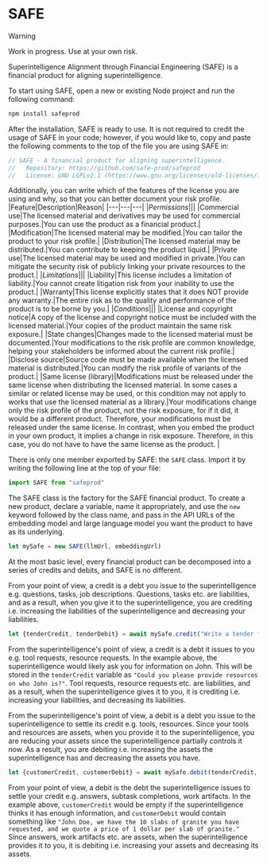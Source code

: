 # SAFE

> [!WARNING]
> Work in progress. Use at your own risk.

Superintelligence Alignment through Financial Engineering (SAFE) is a financial product for aligning superintelligence.

To start using SAFE, open a new or existing Node project and run the following command:

```sh
npm install safeprod
```

After the installation, SAFE is ready to use. It is not required to credit the usage of SAFE in your code; however, if you would like to, copy and paste the following comments to the top of the file you are using SAFE in:

```js
// SAFE - A financial product for aligning superintelligence.
//   Repository: https://github.com/safe-prod/safeprod
//   License: GNU LGPLv2.1 (https://www.gnu.org/licenses/old-licenses/lgpl-2.1.en.html)
```

Additionally, you can write which of the features of the license you are using and why, so that you can better document your risk profile.
|Feature|Description|Reason|
|---|---|---|
|*Permissions*|||
|Commercial use|The licensed material and derivatives may be used for commercial purposes.|You can use the product as a financial product.|
|Modification|The licensed material may be modified.|You can tailor the product to your risk profile.|
|Distribution|The licensed material may be distributed.|You can contribute to keeping the product liquid.|
|Private use|The licensed material may be used and modified in private.|You can mitigate the security risk of publicly linking your private resources to the product.|
|*Limitations*|||
|Liability|This license includes a limitation of liability.|You cannot create litigation risk from your inability to use the product.|
|Warranty|This license explicitly states that it does NOT provide any warranty.|The entire risk as to the quality and performance of the product is to be borne by you.|
|*Conditions*|||
|License and copyright notice|A copy of the license and copyright notice must be included with the licensed material.|Your copies of the product maintain the same risk exposure.|
|State changes|Changes made to the licensed material must be documented.|Your modifications to the risk profile are common knowledge, helping your stakeholders be informed about the current risk profile.|
|Disclose source|Source code must be made available when the licensed material is distributed.|You can modify the risk profile of variants of the product.|
|Same license (library)|Modifications must be released under the same license when distributing the licensed material. In some cases a similar or related license may be used, or this condition may not apply to works that use the licensed material as a library.|Your modifications change only the risk profile of the product, not the risk exposure, for if it did, it would be a different product. Therefore, your modifications must be released under the same license. In contrast, when you embed the product in your own product, it implies a change in risk exposure. Therefore, in this case, you do not have to have the same license as the product. |

There is only one member exported by SAFE: the `SAFE` class. Import it by writing the following line at the top of your file:

```js
import SAFE from "safeprod"
```

The SAFE class is the factory for the SAFE financial product. To create a new product, declare a variable, name it appropriately, and use the `new` keyword followed by the class name, and pass in the API URLs of the embedding model and large language model you want the product to have as its underlying.

```js
let mySafe = new SAFE(llmUrl, embeddingUrl)
```

At the most basic level, every financial product can be decomposed into a series of credits and debits, and SAFE is no different.

From your point of view, a credit is a debt you issue to the superintelligence e.g. questions, tasks, job descriptions. Questions, tasks etc. are liabilities, and as a result, when you give it to the superintelligence, you are crediting i.e. increasing the liabilities of the superintelligence and decreasing your liabilities.

```js
let {tenderCredit, tenderDebit} = await mySafe.credit("Write a tender for the customer John.")
```

From the superintelligence's point of view, a credit is a debt it issues to you e.g. tool requests, resource requests. In the example above, the superintelligence would likely ask you for information on John. This will be stored in the `tenderCredit` variable as `"Could you please provide resources on who John is?"`. Tool requests, resource requests etc. are liabilities, and as a result, when the superintelligence gives it to you, it is crediting i.e. increasing your liabilities, and decreasing its liabilities.

From the superintelligence's point of view, a debit is a debt you issue to the superintelligence to settle its credit e.g. tools, resources. Since your tools and resources are assets, when you provide it to the superintelligence, you are reducing your assets since the superintelligence partially controls it now. As a result, you are debiting i.e. increasing the assets the superintelligence has and decreasing the assets you have.

 ```js
let {customerCredit, customerDebit} = await mySafe.debit(tenderCredit, {name: "John Doe", age: 28, profession: "Building Contractor", good: "10 slabs of granite"})
```

From your point of view, a debit is the debt the superintelligence issues to settle your credit e.g. answers, subtask completions, work artifacts. In the example above, `customerCredit` would be empty if the superintelligence thinks it has enough information, and `customerDebit` would contain something like `"John Doe, we have the 10 slabs of granite you have requested, and we quote a price of 1 dollar per slab of granite."` Since answers, work artifacts etc. are assets, when the superintelligence provides it to you, it is debiting i.e. increasing your assets and decreasing its assets.
